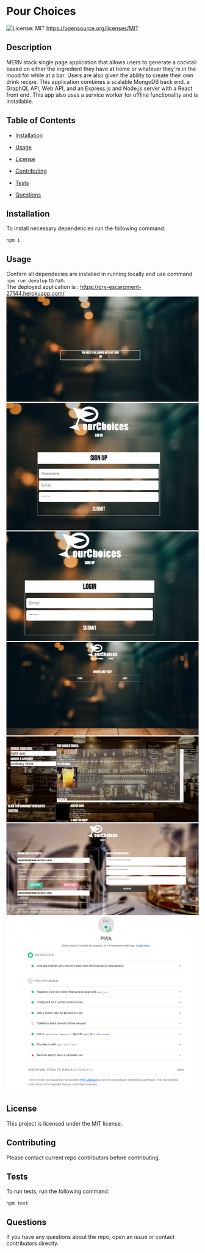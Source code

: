 # Pour Choices

![License: MIT](https://img.shields.io/badge/License-MIT-yellow.svg)
https://opensource.org/licenses/MIT

## Description

MERN stack single page application that allows users to generate a cocktail based on either the ingredient they have at home or whatever they're in the mood for while at a bar.
Users are also given the ability to create their own drink recipe. This application combines a scalable MongoDB back end, a GraphQL API, Web API, and an Express.js and Node.js server with a React front end. This app also uses a service worker for offline functionality and is installable.

## Table of Contents

- [Installation](#installation)

- [Usage](#usage)

- [License](#License)

- [Contributing](#contributing)

- [Tests](#tests)

- [Questions](#Questions)

## Installation

To install necessary dependencies run the following command:

```
npm i
```

## Usage

Confirm all dependecies are installed in running locally and use command `npm run develop` to run.<br>
The deployed application is : https://dry-escarpment-27144.herokuapp.com/ <br>
![start](/client/src/assets/start.png)
![login](/client/src/assets/login.png)
![signup](/client/src/assets/signup.png)
![home](/client/src/assets/home.png)
![away](/client/src/assets/away.png)
![profile](/client/src/assets/profile.png)
![pwa](/client/src/assets/pwa.png)

## License

This project is licensed under the MIT license.

## Contributing

Please contact current repo contributors before contributing.

## Tests

To run tests, run the following command:

```
npm test
```

## Questions

If you have any questions about the repo, open an issue or contact contributors directly.

